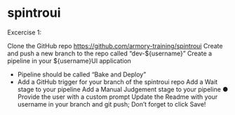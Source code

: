 # spintroui

Excercise 1:

Clone the GitHub repo https://github.com/armory-training/spintroui
Create and push a new branch to the repo called “dev-${username}”
Create a pipeline in your ${username}UI application
- Pipeline should be called “Bake and Deploy”
- Add a GitHub trigger for your branch of the spintroui repo
Add a Wait stage to your pipeline
Add a Manual Judgement stage to your pipeline
● Provide the user with a custom prompt
Update the Readme with your username in your branch and git push;
Don’t forget to click Save!


